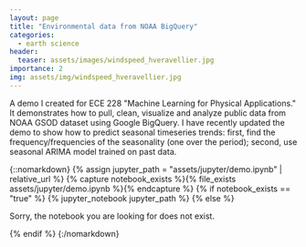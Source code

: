 ```yaml
---
layout: page
title: "Environmental data from NOAA BigQuery"
categories:
  - earth science
header:
  teaser: assets/images/windspeed_hveravellier.jpg
importance: 2
img: assets/img/windspeed_hveravellier.jpg
---
```


A demo I created for ECE 228 "Machine Learning for Physical Applications." It demonstrates how to pull, clean, visualize and analyze public data from NOAA GSOD dataset using Google BigQuery.
I have recently updated the demo to show how to predict seasonal timeseries trends: first, find the frequency/frequencies of the seasonality (one over the period); second, use seasonal ARIMA model trained on past data.


{::nomarkdown}
{% assign jupyter_path = "assets/jupyter/demo.ipynb" | relative_url %}
{% capture notebook_exists %}{% file_exists assets/jupyter/demo.ipynb %}{% endcapture %}
{% if notebook_exists == "true" %}
    {% jupyter_notebook jupyter_path %}
{% else %}
    <p>Sorry, the notebook you are looking for does not exist.</p>
{% endif %}
{:/nomarkdown}